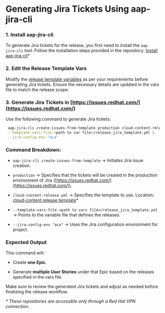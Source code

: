 # **Generating Jira Tickets Using aap-jira-cli**

### **1. Install aap-jira-cli**

To generate Jira tickets for the release, you first need to install the `aap-jira-cli` tool. Follow the installation steps provided in the repository: [Install aap-jira-cli](https://gitlab.cee.redhat.com/ansible/pde/aap-jira-cli/-/blob/main/README.md)*

### **2. Edit the Release Template Vars**

Modify the [release template variables](release_jira_template.yml) as per your requirements before generating Jira tickets. Ensure the necessary details are updated in the vars file to match the release scope.

### **3. Generate Jira Tickets in [https://issues.redhat.com/](https://issues.redhat.com/)**

Use the following command to generate Jira tickets:

```sh
 aap-jira-cli create-issues-from-template production cloud-content-release.yml \
 --template-vars-file <path to var file>/release_jira_template.yml \
 --jira-config-env "aca"
```

### **Command Breakdown:**

- `aap-jira-cli create-issues-from-template` → Initiates Jira issue creation.
    
- `production` → Specifies that the tickets will be created in the production environment of Jira ([https://issues.redhat.com/](https://issues.redhat.com/)).
    
- `cloud-content-release.yml` → Specifies the template to use. Location: [cloud-content release template](https://gitlab.cee.redhat.com/ansible/pde/aap-catalog/-/blob/main/src/aap_catalog/jira_templates/cloud-content-release.yml)*

- `--template-vars-file <path to vars file>/release_jira_template.yml` → Points to the variable file that defines the releases.
    
- `--jira-config-env "aca"` → Uses the Jira configuration environment for project.
    

### **Expected Output**

This command will:

- Create **one Epic**.
    
- Generate **multiple User Stories** under that Epic based on the releases specified in the vars file.
    

Make sure to review the generated Jira tickets and adjust as needed before finalizing the release workflow.

_*  These repositories are accessible only through a Red Hat VPN connection._